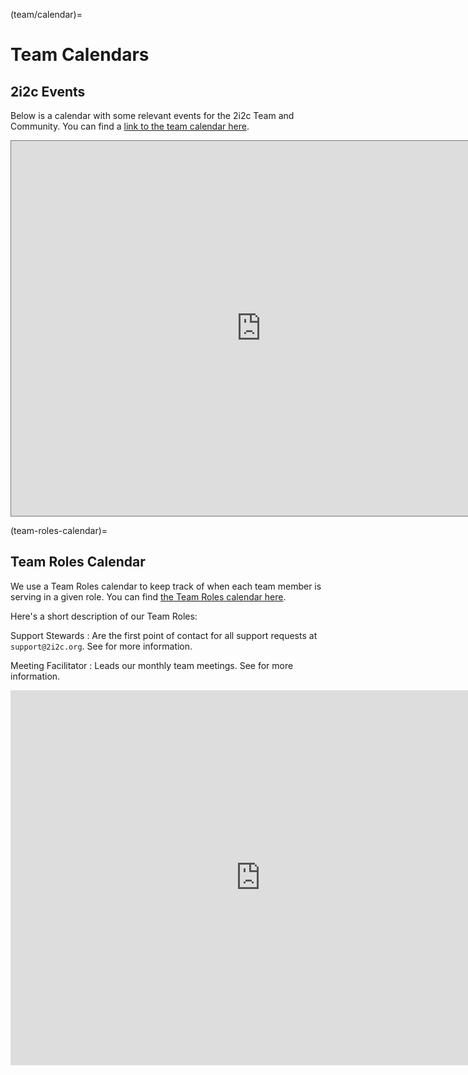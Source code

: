 (team/calendar)=
# Team Calendars

## 2i2c Events

Below is a calendar with some relevant events for the 2i2c Team and Community.
You can find a [link to the team calendar here](https://calendar.google.com/calendar/embed?src=c_4hjjouojd8psql9i1a8nd1uff4%40group.calendar.google.com&ctz=America%2FLos_Angeles).

<iframe src="https://calendar.google.com/calendar/embed?height=600&amp;wkst=1&amp;bgcolor=%23ffffff&amp;ctz=America%2FLos_Angeles&amp;src=Y180aGpqb3VvamQ4cHNxbDlpMWE4bmQxdWZmNEBncm91cC5jYWxlbmRhci5nb29nbGUuY29t&amp;src=Y19pNTJqZGNhbTZ0M3FsaDF1NTNqdG42MjNwY0Bncm91cC5jYWxlbmRhci5nb29nbGUuY29t&amp;src=Y184ZmhrOXBtZmxocWM3OWI2bWY0dnEwYjlwc0Bncm91cC5jYWxlbmRhci5nb29nbGUuY29t&amp;color=%23009688&amp;color=%23616161&amp;color=%234285F4&amp;showTitle=0&amp;showPrint=0&amp;showTabs=0&amp;showCalendars=1" style="border:solid 1px #777" width="800" height="600" frameborder="0" scrolling="no"></iframe>

(team-roles-calendar)=
## Team Roles Calendar

We use a Team Roles calendar to keep track of when each team member is serving in a given role.
You can find [the Team Roles calendar here](https://calendar.google.com/calendar/embed?src=c_nq8hl7qsm484g1p7mfkm29jpo8%40group.calendar.google.com&ctz=America%2FLos_Angeles).

Here's a short description of our Team Roles:

Support Stewards
: Are the first point of contact for all support requests at `support@2i2c.org`.
  See [](roles:support-steward) for more information.

Meeting Facilitator
: Leads our monthly team meetings.
  See [](meetings:roles) for more information.

<iframe src="https://calendar.google.com/calendar/embed?src=c_nq8hl7qsm484g1p7mfkm29jpo8%40group.calendar.google.com&ctz=America%2FLos_Angeles" style="border: 0" width="800" height="600" frameborder="0" scrolling="no"></iframe>